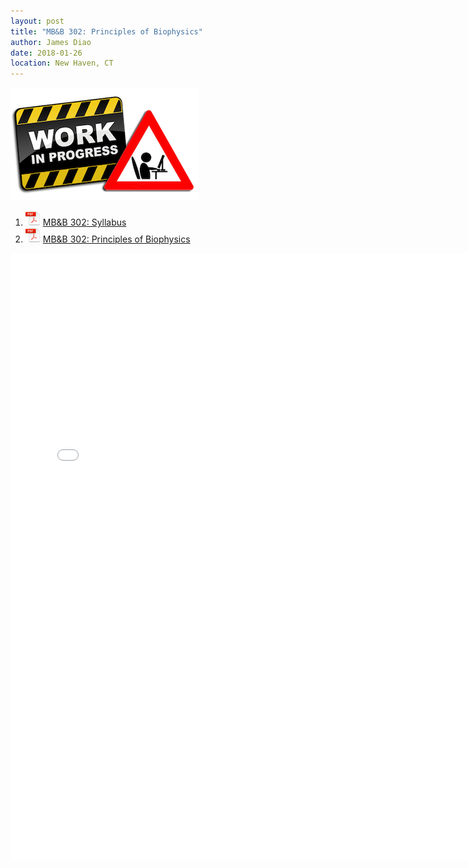 ```yaml
---
layout: post
title: "MB&B 302: Principles of Biophysics"
author: James Diao
date: 2018-01-26
location: New Haven, CT
---
```


<img src="/img/in-progress.png" alt = "Work in Progress">

1. ![PDF Icon](/img/pdf-icon-sm.png) [MB&B 302: Syllabus](/PDF/Syllabi/MBB302.pdf)  
2. ![PDF Icon](/img/pdf-icon-sm.png) [MB&B 302: Principles of Biophysics](/PDF/Course_Notes/MBB302.pdf)  

<embed src="/PDF/Course_Notes/MBB302.pdf" width="750" height="970" type='application/pdf'>